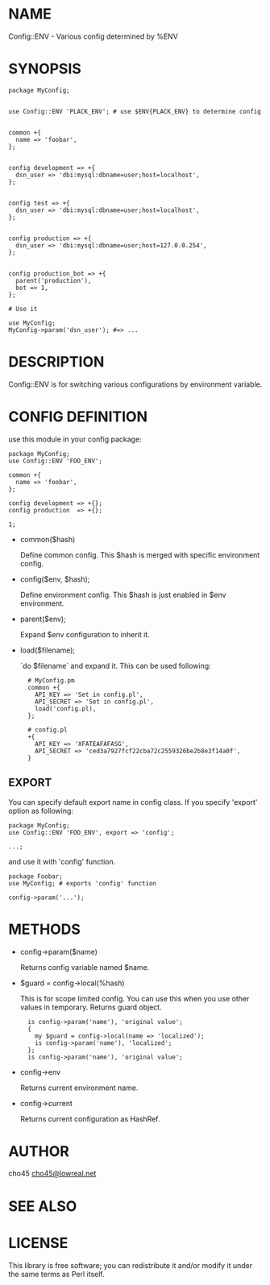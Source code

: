 # NAME

Config::ENV - Various config determined by %ENV

# SYNOPSIS

    package MyConfig;
    

    use Config::ENV 'PLACK_ENV'; # use $ENV{PLACK_ENV} to determine config
    

    common +{
      name => 'foobar',
    };
    

    config development => +{
      dsn_user => 'dbi:mysql:dbname=user;host=localhost',
    };
    

    config test => +{
      dsn_user => 'dbi:mysql:dbname=user;host=localhost',
    };
    

    config production => +{
      dsn_user => 'dbi:mysql:dbname=user;host=127.0.0.254',
    };
    

    config production_bot => +{
      parent('production'),
      bot => 1,
    };

    # Use it

    use MyConfig;
    MyConfig->param('dsn_user'); #=> ...

# DESCRIPTION

Config::ENV is for switching various configurations by environment variable.

# CONFIG DEFINITION

use this module in your config package:

    package MyConfig;
    use Config::ENV 'FOO_ENV';

    common +{
      name => 'foobar',
    };

    config development => +{};
    config production  => +{};

    1;

- common($hash)

    Define common config. This $hash is merged with specific environment config.

- config($env, $hash);

    Define environment config. This $hash is just enabled in $env environment.

- parent($env);

    Expand $env configuration to inherit it.

- load($filename);

    \`do $filename\` and expand it. This can be used following:

        # MyConfig.pm
        common +{
          API_KEY => 'Set in config.pl',
          API_SECRET => 'Set in config.pl',
          load('config.pl),
        };

        # config.pl
        +{
          API_KEY => 'XFATEAFAFASG',
          API_SECRET => 'ced3a7927fcf22cba72c2559326be2b8e3f14a0f',
        }

## EXPORT

You can specify default export name in config class. If you specify 'export' option as following:

    package MyConfig;
    use Config::ENV 'FOO_ENV', export => 'config';

    ...;

and use it with 'config' function.

    package Foobar;
    use MyConfig; # exports 'config' function

    config->param('...');

# METHODS

- config->param($name)

    Returns config variable named $name.

- $guard = config->local(%hash)

    This is for scope limited config. You can use this when you use other values in temporary. Returns guard object.

        is config->param('name'), 'original value';
        {
          my $guard = config->local(name => 'localized');
          is config->param('name'), 'localized';
        };
        is config->param('name'), 'original value';

- config->env

    Returns current environment name.

- config->current

    Returns current configuration as HashRef.

# AUTHOR

cho45 <cho45@lowreal.net>

# SEE ALSO

# LICENSE

This library is free software; you can redistribute it and/or modify
it under the same terms as Perl itself.
